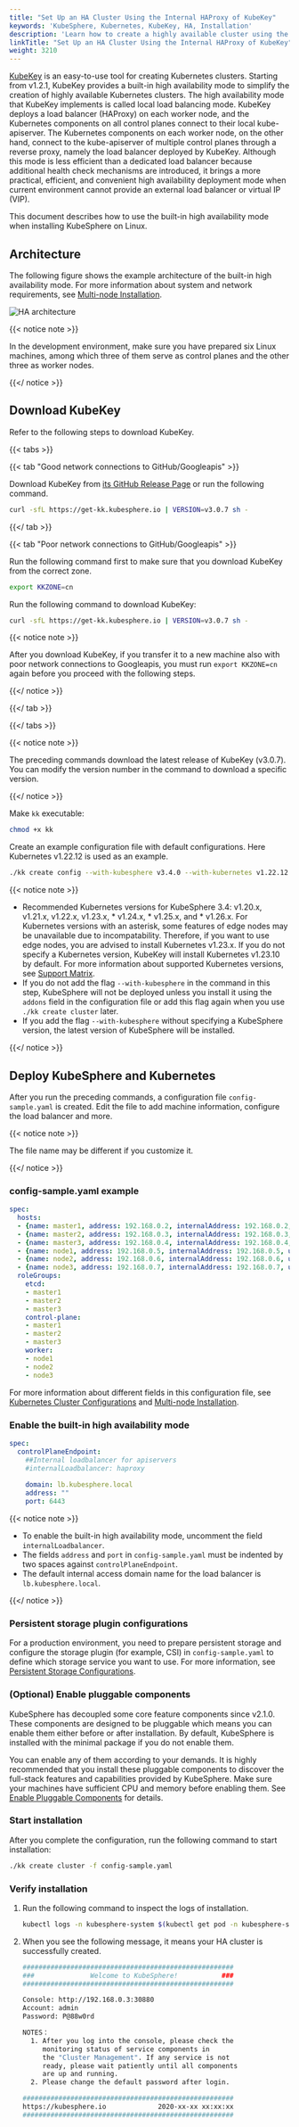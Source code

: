 ```yaml
---
title: "Set Up an HA Cluster Using the Internal HAProxy of KubeKey"
keywords: 'KubeSphere, Kubernetes, KubeKey, HA, Installation'
description: 'Learn how to create a highly available cluster using the internal HAProxy of KubeKey.'
linkTitle: "Set Up an HA Cluster Using the Internal HAProxy of KubeKey"
weight: 3210
---
```


[KubeKey](https://github.com/kubesphere/kubekey) is an easy-to-use tool for creating Kubernetes clusters. Starting from v1.2.1, KubeKey provides a built-in high availability mode to simplify the creation of highly available Kubernetes clusters. The high availability mode that KubeKey implements is called local load balancing mode. KubeKey deploys a load balancer (HAProxy) on each worker node, and the Kubernetes components on all control planes connect to their local kube-apiserver. The Kubernetes components on each worker node, on the other hand, connect to the kube-apiserver of multiple control planes through a reverse proxy, namely the load balancer deployed by KubeKey. Although this mode is less efficient than a dedicated load balancer because additional health check mechanisms are introduced, it brings a more practical, efficient, and convenient high availability deployment mode when current environment cannot provide an external load balancer or virtual IP (VIP).

This document describes how to use the built-in high availability mode when installing KubeSphere on Linux.

## Architecture

The following figure shows the example architecture of the built-in high availability mode. For more information about system and network requirements, see [Multi-node Installation](../../../installing-on-linux/introduction/multioverview/#step-1-prepare-linux-hosts).

![HA architecture](/images/docs/v3.x/zh-cn/installing-on-linux/introduction/internal-ha-configuration/internalLoadBalancer.png)

{{< notice note >}}

In the development environment, make sure you have prepared six Linux machines, among which three of them serve as control planes and the other three as worker nodes.

{{</ notice >}}

## Download KubeKey

Refer to the following steps to download KubeKey.

{{< tabs >}}

{{< tab "Good network connections to GitHub/Googleapis" >}}

Download KubeKey from [its GitHub Release Page](https://github.com/kubesphere/kubekey/releases) or run the following command.

```bash
curl -sfL https://get-kk.kubesphere.io | VERSION=v3.0.7 sh -
```

{{</ tab >}}

{{< tab "Poor network connections to GitHub/Googleapis" >}}

Run the following command first to make sure that you download KubeKey from the correct zone.

```bash
export KKZONE=cn
```

Run the following command to download KubeKey:

```bash
curl -sfL https://get-kk.kubesphere.io | VERSION=v3.0.7 sh -
```

{{< notice note >}}

After you download KubeKey, if you transfer it to a new machine also with poor network connections to Googleapis, you must run `export KKZONE=cn` again before you proceed with the following steps.

{{</ notice >}}

{{</ tab >}}

{{</ tabs >}}

{{< notice note >}}

The preceding commands download the latest release of KubeKey (v3.0.7). You can modify the version number in the command to download a specific version.

{{</ notice >}}

Make `kk` executable:

```bash
chmod +x kk
```

Create an example configuration file with default configurations. Here Kubernetes v1.22.12 is used as an example.

```bash
./kk create config --with-kubesphere v3.4.0 --with-kubernetes v1.22.12
```

{{< notice note >}}

- Recommended Kubernetes versions for KubeSphere 3.4: v1.20.x, v1.21.x, v1.22.x, v1.23.x, * v1.24.x, * v1.25.x, and * v1.26.x. For Kubernetes versions with an asterisk, some features of edge nodes may be unavailable due to incompatability. Therefore, if you want to use edge nodes, you are advised to install Kubernetes v1.23.x. If you do not specify a Kubernetes version, KubeKey will install Kubernetes v1.23.10 by default. For more information about supported Kubernetes versions, see [Support Matrix](../../../installing-on-linux/introduction/kubekey/#support-matrix).
- If you do not add the flag `--with-kubesphere` in the command in this step, KubeSphere will not be deployed unless you install it using the `addons` field in the configuration file or add this flag again when you use `./kk create cluster` later.
- If you add the flag `--with-kubesphere` without specifying a KubeSphere version, the latest version of KubeSphere will be installed.

{{</ notice >}}

## Deploy KubeSphere and Kubernetes

After you run the preceding commands, a configuration file `config-sample.yaml` is created. Edit the file to add machine information, configure the load balancer and more.

{{< notice note >}}

The file name may be different if you customize it.

{{</ notice >}}

### config-sample.yaml example

```yaml
spec:
  hosts:
  - {name: master1, address: 192.168.0.2, internalAddress: 192.168.0.2, user: ubuntu, password: Testing123}
  - {name: master2, address: 192.168.0.3, internalAddress: 192.168.0.3, user: ubuntu, password: Testing123}
  - {name: master3, address: 192.168.0.4, internalAddress: 192.168.0.4, user: ubuntu, password: Testing123}
  - {name: node1, address: 192.168.0.5, internalAddress: 192.168.0.5, user: ubuntu, password: Testing123}
  - {name: node2, address: 192.168.0.6, internalAddress: 192.168.0.6, user: ubuntu, password: Testing123}
  - {name: node3, address: 192.168.0.7, internalAddress: 192.168.0.7, user: ubuntu, password: Testing123}
  roleGroups:
    etcd:
    - master1
    - master2
    - master3
    control-plane:
    - master1
    - master2
    - master3
    worker:
    - node1
    - node2
    - node3
```

For more information about different fields in this configuration file, see [Kubernetes Cluster Configurations](../../../installing-on-linux/introduction/vars/) and [Multi-node Installation](../../../installing-on-linux/introduction/multioverview/#2-edit-the-configuration-file).

### Enable the built-in high availability mode 

```yaml
spec:
  controlPlaneEndpoint:
    ##Internal loadbalancer for apiservers
    #internalLoadbalancer: haproxy
    
    domain: lb.kubesphere.local
    address: ""
    port: 6443
```

{{< notice note >}}

- To enable the built-in high availability mode, uncomment the field `internalLoadbalancer`.
- The fields `address` and `port` in `config-sample.yaml` must be indented by two spaces against `controlPlaneEndpoint`.
- The default internal access domain name for the load balancer is `lb.kubesphere.local`.

{{</ notice >}}

### Persistent storage plugin configurations

For a production environment, you need to prepare persistent storage and configure the storage plugin (for example, CSI) in `config-sample.yaml` to define which storage service you want to use. For more information, see [Persistent Storage Configurations](../../../installing-on-linux/persistent-storage-configurations/understand-persistent-storage/).

### (Optional) Enable pluggable components

KubeSphere has decoupled some core feature components since v2.1.0. These components are designed to be pluggable which means you can enable them either before or after installation. By default, KubeSphere is installed with the minimal package if you do not enable them.

You can enable any of them according to your demands. It is highly recommended that you install these pluggable components to discover the full-stack features and capabilities provided by KubeSphere. Make sure your machines have sufficient CPU and memory before enabling them. See [Enable Pluggable Components](../../../pluggable-components/) for details.

### Start installation

After you complete the configuration, run the following command to start installation:

```bash
./kk create cluster -f config-sample.yaml
```

### Verify installation

1. Run the following command to inspect the logs of installation.

   ```bash
   kubectl logs -n kubesphere-system $(kubectl get pod -n kubesphere-system -l 'app in (ks-install, ks-installer)' -o jsonpath='{.items[0].metadata.name}') -f
   ```

2. When you see the following message, it means your HA cluster is successfully created.

   ```bash
   #####################################################
   ###              Welcome to KubeSphere!           ###
   #####################################################
   
   Console: http://192.168.0.3:30880
   Account: admin
   Password: P@88w0rd
   
   NOTES：
     1. After you log into the console, please check the
        monitoring status of service components in
        the "Cluster Management". If any service is not
        ready, please wait patiently until all components
        are up and running.
     2. Please change the default password after login.
   
   #####################################################
   https://kubesphere.io             2020-xx-xx xx:xx:xx
   #####################################################
   ```
